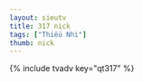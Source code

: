 ```yaml
--- 
layout: sieutv
title: 317 nick
tags: ["Thiếu Nhi"]
thumb: nick
---
```

{% include tvadv key="qt317" %} 
